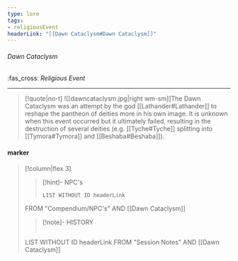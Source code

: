 ```yaml
---
type: lore
tags:
- religiousEvent
headerLink: "[[Dawn Cataclysm#Dawn Cataclysm]]"
---
```


###### Dawn Cataclysm
<span class="sub2">:fas_cross: *Religious Event*</span>
___

> [!quote|no-t]
>![[dawncataclysm.jpg|right wm-sm]]The Dawn Cataclysm was an attempt by the god [[Lathander#Lathander]] to reshape the pantheon of deities more in his own image. It is unknown when this event occurred but it ultimately failed, resulting in the destruction of several deities (e.g. [[Tyche#Tyche]] splitting into [[Tymora#Tymora]] and [[Beshaba#Beshaba]]).
<span class="clearfix"></span>

#### marker
> [!column|flex 3]
>>[!hint]- NPC's
>>```dataview
>>LIST WITHOUT ID headerLink
>FROM "Compendium/NPC's" AND [[Dawn Cataclysm]]
>
>>[!note]- HISTORY
>>```dataview
>LIST WITHOUT ID headerLink
>FROM "Session Notes" AND [[Dawn Cataclysm]]
